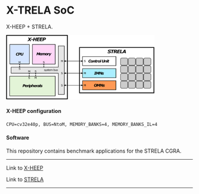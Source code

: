 # X-TRELA SoC

X-HEEP + STRELA.

<img src="block_diagrams/strela_x-heep.png" width="400">

#### X-HEEP configuration

`CPU=cv32e40p, BUS=NtoM, MEMORY_BANKS=4, MEMORY_BANKS_IL=4`

#### Software

This repository contains benchmark applications for the STRELA CGRA.

---

Link to [X-HEEP](https://github.com/esl-epfl/x-heep)

Link to [STRELA](https://github.com/des-cei/strela)

---